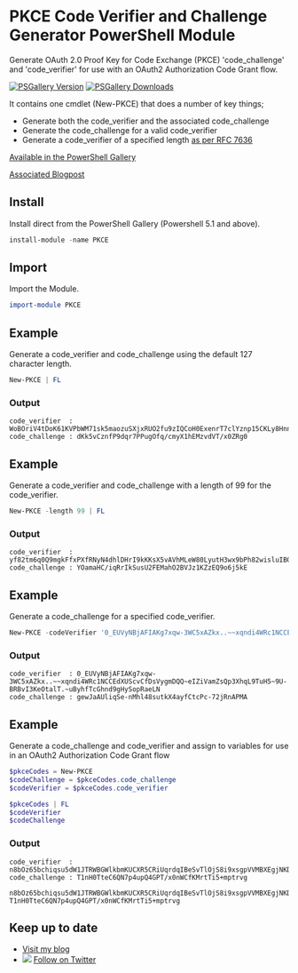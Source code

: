 # PKCE Code Verifier and Challenge Generator PowerShell Module
Generate OAuth 2.0 Proof Key for Code Exchange (PKCE) 'code_challenge' and 'code_verifier' for use with an OAuth2 Authorization Code Grant flow. 

[![PSGallery Version](https://img.shields.io/powershellgallery/v/PKCE.svg?style=flat&logo=powershell&label=PSGallery%20Version)](https://www.powershellgallery.com/packages/PKCE) [![PSGallery Downloads](https://img.shields.io/powershellgallery/dt/PKCE.svg?style=flat&logo=powershell&label=PSGallery%20Downloads)](https://www.powershellgallery.com/packages/PKCE)

It contains one cmdlet (New-PKCE) that does a number of key things;
* Generate both the code_verifier and the associated code_challenge
* Generate the code_challenge for a valid code_verifier
* Generate a code_verifier of a specified length [as per RFC 7636](https://datatracker.ietf.org/doc/html/rfc7636)

[Available in the PowerShell Gallery](https://www.powershellgallery.com/packages/PKCE)

[Associated Blogpost](https://blog.darrenjrobinson.com/?s=pkce)

## Install
Install direct from the PowerShell Gallery (Powershell 5.1 and above).


```powershell
install-module -name PKCE
```

## Import
Import the Module. 

```powershell
import-module PKCE
```

## Example 
Generate a code_verifier and code_challenge using the default 127 character length. 

```powershell
New-PKCE | FL
```

### Output 
```
code_verifier  : WoBOriV4tDoK61KVPbWM71sk5maozuSXjxRUO2fu9zIQCoH0ExenrT7clYznp15CKLy8HnnXENGBw3SuZjM0T2vaUvVJBD7ThpD2XqkjdPyekAkYFs8b4cCFaxHgFOhO
code_challenge : dKk5vCznfP9dqr7PPugOfq/cmyX1hEMzvdVT/x0ZRg0
```

## Example 
Generate a code_verifier and code_challenge with a length of 99 for the code_verifier.

```powershell 
New-PKCE -length 99 | FL
```

### Output

```
code_verifier  : yf82tm6q0Q9mgkFfxPXfRNyN4dhlDHrI9kKKsX5vAVhMLeW80LyutH3wx9bPh82wisluIBOsaR6Z7P0z5LMcqoOfJRayn7ZpTkD
code_challenge : YOamaHC/iqRrIkSusU2FEMahO2BVJz1KZzEQ9o6j5kE
```

## Example 
Generate a code_challenge for a specified code_verifier.

```powershell 
New-PKCE -codeVerifier '0_EUVyNBjAFIAKg7xqw-3WC5xAZkx..~~xqndi4WRc1NCCEdXUScvCfDsVygmDQQ~eIZiVamZsQp3XhqL9TuH5~9U-BRBvI3KeOtalT.~uByhfTcGhnd9gHySopRaeLN' | FL
```

### Output

```
code_verifier  : 0_EUVyNBjAFIAKg7xqw-3WC5xAZkx..~~xqndi4WRc1NCCEdXUScvCfDsVygmDQQ~eIZiVamZsQp3XhqL9TuH5~9U-BRBvI3KeOtalT.~uByhfTcGhnd9gHySopRaeLN
code_challenge : gewJaAUliqSe-nMhl48sutkX4ayfCtcPc-72jRnAPMA
```

## Example 
Generate a code_challenge and code_verifier and assign to variables for use in an OAuth2 Authorization Code Grant flow

```powershell 
$pkceCodes = New-PKCE 
$codeChallenge = $pkceCodes.code_challenge
$codeVerifier = $pkceCodes.code_verifier

$pkceCodes | FL
$codeVerifier
$codeChallenge
```

### Output

```
code_verifier  : n8bOz65bchiqsu5dW1JTRWBGWlkbmKUCXR5CRiUqrdqIBeSvTlOjS8i9xsgpVVMBXEgjNKDBKhFNDnzFa4yp87v3fZNgPA2MtFEIrtdjoRkvtmAwrj3uCcyf1A4h7ZGY
code_challenge : T1nH0TteC6QN7p4upQ4GPT/x0nWCfKMrtTi5+mptrvg

n8bOz65bchiqsu5dW1JTRWBGWlkbmKUCXR5CRiUqrdqIBeSvTlOjS8i9xsgpVVMBXEgjNKDBKhFNDnzFa4yp87v3fZNgPA2MtFEIrtdjoRkvtmAwrj3uCcyf1A4h7ZGY
T1nH0TteC6QN7p4upQ4GPT/x0nWCfKMrtTi5+mptrvg
```

## Keep up to date
* [Visit my blog](http://darrenjrobinson.com/)
* ![](http://twitter.com/favicon.ico) [Follow on Twitter](https://twitter.com/darrenjrobinson)
